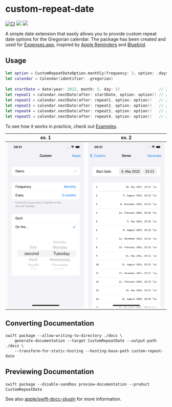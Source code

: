 # custom-repeat-date

[![CI](https://github.com/pixyzehn/custom-repeat-date/actions/workflows/ci.yml/badge.svg)](https://github.com/pixyzehn/custom-repeat-date/actions/workflows/ci.yml)
[![](https://img.shields.io/endpoint?url=https%3A%2F%2Fswiftpackageindex.com%2Fapi%2Fpackages%2Fpixyzehn%2Fcustom-repeat-date%2Fbadge%3Ftype%3Dswift-versions)](https://swiftpackageindex.com/pixyzehn/custom-repeat-date)
[![](https://img.shields.io/endpoint?url=https%3A%2F%2Fswiftpackageindex.com%2Fapi%2Fpackages%2Fpixyzehn%2Fcustom-repeat-date%2Fbadge%3Ftype%3Dplatforms)](https://swiftpackageindex.com/pixyzehn/custom-repeat-date)

A simple date extension that easily allows you to provide custom repeat date options for the Gregorian calendar. The package has been created and used for [Expenses.app](https://getexpenses.app), inspired by [Apple Reminders](https://apps.apple.com/us/app/reminders/id1108187841) and [Bluebird](https://bluebird.app).

## Usage

```swift
let option = CustomRepeatDateOption.monthly(frequency: 3, option: .daysOfWeek(weekdayOrdinal: .second, weekday: .tuesday))
let calendar = Calendar(identifier: .gregorian)

let startDate = date(year: 2022, month: 5, day: 5)                 // 2022-05-05 22:22:22 +0000
let repeat1 = calendar.nextDate(after: startDate, option: option)! // 2022-05-10 22:22:22 +0000
let repeat2 = calendar.nextDate(after: repeat1, option: option)!   // 2022-08-09 22:22:22 +0000
let repeat3 = calendar.nextDate(after: repeat2, option: option)!   // 2022-11-08 22:22:22 +0000
let repeat4 = calendar.nextDate(after: repeat3, option: option)!   // 2023-02-14 22:22:22 +0000
let repeat5 = calendar.nextDate(after: repeat4, option: option)!   // 2023-05-09 22:22:22 +0000
```

To see how it works in practice, check out [Examples](./Examples).

ex. 1 | ex. 2
---- | ----
<img src="./Examples/image-1.png" width="320"/> | <img src="./Examples/image-2.png" width="320"/>

## Converting Documentation

```shell
swift package --allow-writing-to-directory ./docs \
    generate-documentation --target CustomRepeatDate --output-path ./docs \
    --transform-for-static-hosting --hosting-base-path custom-repeat-date
```

## Previewing Documentation

```shell
swift package --disable-sandbox preview-documentation --product CustomRepeatDate
```

See also [apple/swift-docc-plugin](https://github.com/apple/swift-docc-plugin) for more information.

